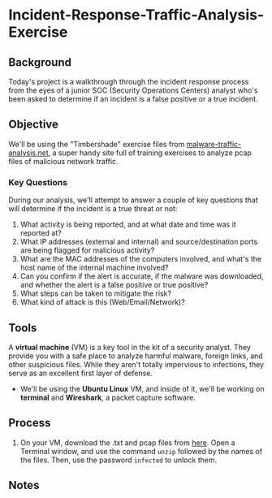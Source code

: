 # **Incident-Response-Traffic-Analysis-Exercise**

## **Background**
Today's project is a walkthrough through the incident response process from the eyes of a junior SOC (Security Operations Centers) analyst who's been asked to determine if an incident is a false positive or a true incident. 

## **Objective**
We'll be using the "Timbershade" exercise files from [malware-traffic-analysis.net](https://malware-traffic-analysis.net/2019/01/28/index.html), a super handy site full of training exercises to analyze pcap files of malicious network traffic. 

### **Key Questions**
During our analysis, we'll attempt to answer a couple of key questions that will determine if the incident is a true threat or not:

1. What activity is being reported, and at what date and time was it reported at?
2. What IP addresses (external and internal) and source/destination ports are being flagged for malicious activity?
3. What are the MAC addresses of the computers involved, and what's the host name of the internal machine involved?
4. Can you confirm if the alert is accurate, if the malware was downloaded, and whether the alert is a false positive or true positive?
5. What steps can be taken to mitigate the risk?
6. What kind of attack is this (Web/Email/Network)?

## **Tools**
A **virtual machine** (VM) is a key tool in the kit of a security analyst. They provide you with a safe place to analyze harmful malware, foreign links, and other suspicious files. While they aren't totally impervious to infections, they serve as an excellent first layer of defense.
- We'll be using the **Ubuntu Linux** VM, and inside of it, we'll be working on **terminal** and **Wireshark**, a packet capture software.

## **Process**

1. On your VM, download the .txt and pcap files from [here](https://malware-traffic-analysis.net/2019/01/28/index.html). Open a Terminal window, and use the command `unzip` followed by the names of the files. Then, use the password `infected` to unlock them. 




## **Notes**
